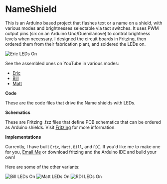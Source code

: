NameShield
==========

This is an Arduino based project that flashes text or a name on a shield, with various modes and brightnesses selectable via tact switches. It uses PWM output pins (six on an Arduino Uno/Duemilanove) to control brightness levels when necessary. I designed the circuit boards in Fritzing, then ordered them from their fabrication plant, and soldered the LEDs on.

![Eric LEDs On](https://raw2.github.com/Ehryk/NameShield/master/Documentation/Pictures/6%20-%20Eric%20LEDs%20On.jpg)

See the assembled ones on YouTube in various modes:
 - [Eric](https://www.youtube.com/watch?v=vqsRCEPevEo)
 - [Bill](https://www.youtube.com/watch?v=BqNwpaYB2X8)
 - [Matt](https://www.youtube.com/watch?v=KLYUQCO8-6A)

**Code**

These are the code files that drive the Name shields with LEDs.

**Schematics**

These are Fritzing .fzz files that define PCB schematics that can be ordered as Arduino shields. Visit [Fritzing](http://www.fritzing.org) for more information.

**Implementations**

Currently, I have built `Eric`, `Matt`, `Bill`, and `RDI`. If you'd like me to make one for you, [Email Me](mailto:ehryk42@gmail.com) or download fritzing and the Arduino IDE and build your own!

Here are some of the other variants:

![Bill LEDs On](https://raw2.github.com/Ehryk/NameShield/master/Documentation/Pictures/7%20-%20Bill%20LEDs%20On.jpg)
![Matt LEDs On](https://raw2.github.com/Ehryk/NameShield/master/Documentation/Pictures/8%20-%Matt%20LEDs%20On.jpg)
![RDI LEDs On](https://raw2.github.com/Ehryk/NameShield/master/Documentation/Pictures/RDI%206%20-%20Angled.jpg)